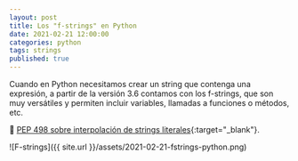 ```yaml
---
layout: post
title: Los "f-strings" en Python
date: 2021-02-21 12:00:00
categories: python
tags: strings
published: true
---
```


Cuando en Python necesitamos crear un string que contenga una expresión, a partir de la versión 3.6 contamos con los f-strings, que son muy versátiles y permiten incluir variables, llamadas a funciones o métodos, etc.

📑 [PEP 498 sobre interpolación de strings literales](https://www.python.org/dev/peps/pep-0498/){:target="_blank"}.

![F-strings]({{ site.url }}/assets/2021-02-21-fstrings-python.png)

